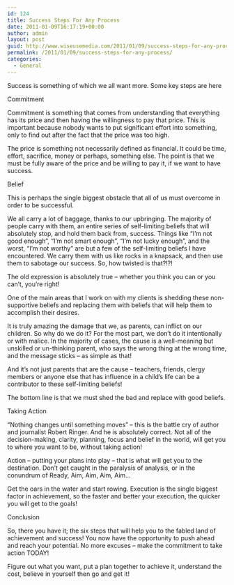```yaml
---
id: 124
title: Success Steps For Any Process
date: 2011-01-09T16:17:19+00:00
author: admin
layout: post
guid: http://www.wiseusemedia.com/2011/01/09/success-steps-for-any-process/
permalink: /2011/01/09/success-steps-for-any-process/
categories:
  - General
---
```

Success is something of which we all want more. Some key steps are here

Commitment

Commitment is something that comes from understanding that everything has its price and then having the willingness to pay that price. This is important because nobody wants to put significant effort into something, only to find out after the fact that the price was too high.

The price is something not necessarily defined as financial. It could be time, effort, sacrifice, money or perhaps, something else. The point is that we must be fully aware of the price and be willing to pay it, if we want to have success.

Belief

This is perhaps the single biggest obstacle that all of us must overcome in order to be successful.

We all carry a lot of baggage, thanks to our upbringing. The majority of people carry with them, an entire series of self-limiting beliefs that will absolutely stop, and hold them back from, success. Things like “I’m not good enough”, “I’m not smart enough”, “I’m not lucky enough”, and the worst, “I’m not worthy” are but a few of the self-limiting beliefs I have encountered. We carry them with us like rocks in a knapsack, and then use them to sabotage our success. So, how twisted is that?!?!

The old expression is absolutely true – whether you think you can or you can’t, you’re right!

One of the main areas that I work on with my clients is shedding these non-supportive beliefs and replacing them with beliefs that will help them to accomplish their desires.

It is truly amazing the damage that we, as parents, can inflict on our children. So why do we do it? For the most part, we don’t do it intentionally or with malice. In the majority of cases, the cause is a well-meaning but unskilled or un-thinking parent, who says the wrong thing at the wrong time, and the message sticks – as simple as that!

And it&#8217;s not just parents that are the cause &#8211; teachers, friends, clergy members or anyone else that has influence in a child&#8217;s life can be a contributor to these self-limiting beliefs!

The bottom line is that we must shed the bad and replace with good beliefs.

Taking Action

“Nothing changes until something moves” – this is the battle cry of author and journalist Robert Ringer. And he is absolutely correct. Not all of the decision-making, clarity, planning, focus and belief in the world, will get you to where you want to be, without taking action!

Action – putting your plans into play – that is what will get you to the destination. Don’t get caught in the paralysis of analysis, or in the conundrum of Ready, Aim, Aim, Aim, Aim…

Get the oars in the water and start rowing. Execution is the single biggest factor in achievement, so the faster and better your execution, the quicker you will get to the goals!

Conclusion

So, there you have it; the six steps that will help you to the fabled land of achievement and success! You now have the opportunity to push ahead and reach your potential. No more excuses &#8211; make the commitment to take action TODAY!

Figure out what you want, put a plan together to achieve it, understand the cost, believe in yourself then go and get it!